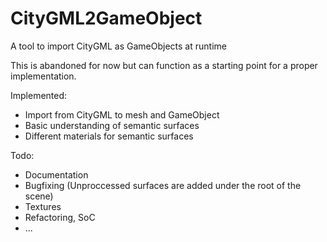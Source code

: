 # CityGML2GameObject
A tool to import CityGML as GameObjects at runtime

This is abandoned for now but can function as a starting point for a proper implementation.

Implemented:

- Import from CityGML to mesh and GameObject
- Basic understanding of semantic surfaces
- Different materials for semantic surfaces

Todo:

- Documentation
- Bugfixing (Unproccessed surfaces are added under the root of the scene)
- Textures
- Refactoring, SoC
- ...
